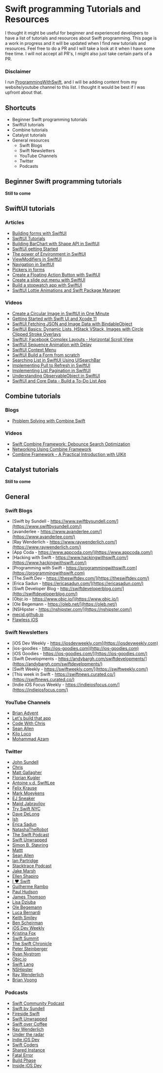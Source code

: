 # Swift programming Tutorials and Resources

I thought it might be useful for beginner and experienced developers to have a list of tutorials and resources about Swift programming. This page is a work in progress and it will be updated when I find new tutorials and resources. Feel free to do a PR and I will take a look at it when I have some free time. I will not accept all PR's, I might also just take certain parts of a PR.

### Disclaimer

I run [ProgrammingWithSwift](https://programmingwithswift.com), and I will be adding content from my website/youtube channel to this list. I thought it would be best if I was upfront about that.


## Shortcuts

* Beginner Swift programming tutorials
* SwiftUI tutorials
* Combine tutorials
* Catalyst tutorials
* General resources
  * Swift Blogs
  * Swift Newsletters
  * YouTube Channels
  * Twitter
  * Podcasts



## Beginner Swift programming tutorials

 **Still to come**



## SwiftUI tutorials

### Articles

* [Building forms with SwiftUI](https://mecid.github.io/2019/06/19/building-forms-with-swiftui/)
* [SwiftUI Tutorials](https://developer.apple.com/tutorials/swiftui/tutorials)
* [Building BarChart with Shape API in SwiftUI](https://mecid.github.io/2019/08/14/building-barchart-with-shape-api-in-swiftui/)
* [SwiftUI getting Started](https://www.raywenderlich.com/3715234-swiftui-getting-started)
* [The power of Environment in SwiftUI](https://mecid.github.io/2019/08/21/the-power-of-environment-in-swiftui/)
* [ViewModifiers in SwiftUI](https://mecid.github.io/2019/08/07/viewmodifiers-in-swiftui/)
* [Navigation in SwiftUI](https://mecid.github.io/2019/07/17/navigation-in-swiftui/)
* [Pickers in forms](https://www.hackingwithswift.com/quick-start/swiftui/pickers-in-forms)
* [Create a Floating Action Button with SwiftUI](https://programmingwithswift.com/swiftui-floating-action-button/)
* [Create a slide out menu with SwiftUI](https://programmingwithswift.com/create-side-menu-with-swiftui/)
* [Build a stopwatch app with SwiftUI](https://programmingwithswift.com/build-a-stopwatch-app-with-swiftui/)
* [SwiftUI Lottie Animations and Swift Package Manager](https://www.youtube.com/watch?v=fVehE3Jf7K0)

### Videos

* [Create a Circular Image in SwiftUI in One Minute ](https://www.youtube.com/watch?v=b7pIx_eHda0)
* [Getting Started with Swift UI and Xcode 11 ](https://www.youtube.com/watch?v=BYdlYWmBEFc)
* [SwiftUI Fetching JSON and Image Data with BindableObject](https://www.youtube.com/watch?v=xT4wGOc2jd4)
* [SwiftUI Basics: Dynamic Lists, HStack VStack, Images with Circle Clipped Stroke Overlays](https://www.youtube.com/watch?v=bz6GTYaIQXU)
* [SwiftUI: Facebook Complex Layouts - Horizontal Scroll View ](https://www.youtube.com/watch?v=7QgPpvqTfeo)
* [SwiftUI Sequence Animation with Delay](https://www.youtube.com/watch?v=epiGRw0CNSs)
* [SwiftUI Context Menu](https://www.youtube.com/watch?v=iXDhiblUcQU)
* [SwiftUI Build a Form from scratch](https://www.youtube.com/watch?v=jrAA9Gt-jqw)
* [Searching List in SwiftUI Using UISearchBar](https://www.youtube.com/watch?v=IHx53KJnL-o)
* [Implementing Pull to Refresh in SwiftUI](https://www.youtube.com/watch?v=m2o8iMU2LQA)
* [Implementing List Pagination in SwiftUI](https://www.youtube.com/watch?v=a77_i6DUu8k)
* [Understanding ObservableObject in SwiftUI](https://www.youtube.com/watch?v=VioWHKN1eKs)
* [SwiftUI and Core Data - Build a To-Do List App](https://www.youtube.com/watch?v=-BZdQmHV4MQ)



## Combine tutorials

### Blogs
* [Problem Solving with Combine Swift ](https://medium.com/flawless-app-stories/problem-solving-with-combine-swift-4751885fda77)


### Videos

* [Swift Combine Framework: Debounce Search Optimization](https://www.youtube.com/watch?v=OOpScVcXS10)
* [Networking Using Combine Framework](https://www.youtube.com/watch?v=o3gh4eRX0fs)
* [Combine Framework - A Practical Introduction with UIKit](https://www.youtube.com/watch?v=RysM_XPNMTw)


## Catalyst tutorials

 **Still to come**


## General

### Swift Blogs

* [Swift by Sundell - https://www.swiftbysundell.com/](https://www.swiftbysundell.com/) 
* [avanderlee - https://www.avanderlee.com/](https://www.avanderlee.com/)
* [Ray Wenderlich - https://www.raywenderlich.com/](https://www.raywenderlich.com/)
* [App Coda - https://www.appcoda.com/](https://www.appcoda.com/)
* [Hacking with Swift - https://www.hackingwithswift.com/](https://www.hackingwithswift.com/)
* [Programming with Swift - https://programmingwithswift.com](https://programmingwithswift.com)
* [The.Swift.Dev - https://theswiftdev.com/](https://theswiftdev.com/)
* [Erica Sadun - https://ericasadun.com/](https://ericasadun.com/)
* [Siwft Developer Blog - http://swiftdeveloperblog.com/](http://swiftdeveloperblog.com/)
* [Objc.io - https://www.objc.io/](https://www.objc.io/)
* [Ole Begemann - https://oleb.net/](https://oleb.net/)
* [NSHipster - https://nshipster.com/](https://nshipster.com/)
* [mecid.github.io](https://mecid.github.io)
* [Flawless iOS](https://medium.com/flawless-app-stories)

### Swift Newsletters

* [iOS Dev Weekly - https://iosdevweekly.com](https://iosdevweekly.com)
* [ios-goodies - http://ios-goodies.com](http://ios-goodies.com)
* [iOS Goodies - https://ios-goodies.com/](https://ios-goodies.com/)
* [Swift Developments - https://andybargh.com/swiftdevelopments/](https://andybargh.com/swiftdevelopments/)
* [Swift Weekly - https://swiftweekly.com/](https://swiftweekly.com/)
* [This week in Swift - https://swiftnews.curated.co/](https://swiftnews.curated.co/)
* [Indie iOS Focus Weekly - https://indieiosfocus.com/](https://indieiosfocus.com/)

### YouTube Channels
* [Brian Advent](https://www.youtube.com/channel/UCysEngjfeIYapEER9K8aikw)
* [Let's build that app](https://www.youtube.com/channel/UCuP2vJ6kRutQBfRmdcI92mA)
* [Code With Chris](https://www.youtube.com/user/CodeWithChris)
* [Sean Allen](https://www.youtube.com/channel/UCbTw29mcP12YlTt1EpUaVJw)
* [Kilo Loco](https://www.youtube.com/channel/UCv75sKQFFIenWHrprnrR9aA)
* [Mohammad Azam](https://www.youtube.com/user/azamsharp)


### Twitter
* [John Sundell](https://twitter.com/johnsundell)
* [Chris](https://twitter.com/chriseidhof)
* [Matt Gallagher](https://twitter.com/cocoawithlove)
* [Florian Kugler](https://twitter.com/floriankugler)
* [Antoine v.d. SwiftLee ](https://twitter.com/twannl)
* [Felix Krause](https://twitter.com/KrauseFx)
* [Mark Moeykens](https://twitter.com/bigmtnstudio)
* [EJ Sneaker](https://twitter.com/esneaker30)
* [Majid Jabrayilov](https://twitter.com/mecid)
* [Try Swift NYC](https://twitter.com/tryswiftnyc)
* [Dave DeLong](https://twitter.com/davedelong)
* [Ish](https://twitter.com/ishabazz)
* [Erica Sadun](https://twitter.com/ericasadun)
* [NatashaTheRobot](https://twitter.com/NatashaTheRobot)
* [The Swift Podcast](https://twitter.com/theswiftpodcast)
* [Swift Unwrapped](https://twitter.com/swift_unwrapped)
* [Simon B. Støvring](https://twitter.com/simonbs)
* [Mattt](https://twitter.com/mattt)
* [Sean Allen](https://twitter.com/seanallen_dev)
* [Ian Partridge](https://twitter.com/alfa)
* [Stacktrace Podcast](https://twitter.com/stacktracepod)
* [Jake Marsh](https://twitter.com/jakemarsh)
* [Ellen Shapiro](https://twitter.com/designatednerd)
* [I ❤︎ Swift ](https://twitter.com/IHeartSwiftLang)
* [Guilherme Rambo ](https://twitter.com/_inside)
* [Paul Hudson](https://twitter.com/twostraws)
* [James Thomson ](https://twitter.com/jamesthomson)
* [Lisa Dziuba](https://twitter.com/LisaDziuba)
* [Ole Begemann](https://twitter.com/olebegemann)
* [Luca Bernardi](https://twitter.com/luka_bernardi)
* [Keith Smiley](https://twitter.com/SmileyKeith)
* [Ben Scheirman](https://twitter.com/subdigital)
* [iOS Dev Weekly](https://twitter.com/iOSDevWeekly)
* [Kristina Fox](https://twitter.com/krstnfx)
* [Swift Summit](https://twitter.com/SwiftSummit)
* [The Swift Chronicle](https://twitter.com/swiftchronicle)
* [Peter Steinberger](https://twitter.com/steipete)
* [Ryan Nystrom](https://twitter.com/_ryannystrom)
* [Objc.io](https://twitter.com/objcio)
* [Swift Lang](https://twitter.com/SwiftLang)
* [NSHipster](https://twitter.com/NSHipster)
* [Ray Wenderlich](https://twitter.com/rwenderlich)
* [Brian Voong](https://twitter.com/buildthatapp?lang=en)


### Podcasts

* [Swift Community Podcast](https://www.swiftcommunitypodcast.org/)
* [Swift by Sundell](https://www.swiftbysundell.com/podcast)
* [Fireside Swift](https://www.firesideswift.com/)
* [Swift Unwrapped](https://spec.fm/podcasts/swift-unwrapped)
* [Swift over Coffee](https://anchor.fm/swiftovercoffee)
* [Ray Wenderlich](https://www.raywenderlich.com/podcast)
* [Under the radar](https://podcasts.apple.com/gb/podcast/under-the-radar/id1055685246?mt=2)
* [Indie iOS Dev](https://insideiosdev.com/)
* [Swift Coders](http://swiftcoders.podbean.com/)
* [Shared Instance](http://sharedinstance.com/)
* [Fatal Error](https://fatalerror.fm/)
* [Build Phase](https://buildphase.fm/)
* [Inside iOS Dev](https://insideiosdev.com/)

